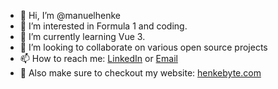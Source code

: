 - 👋 Hi, I’m @manuelhenke
- 👀 I’m interested in Formula 1 and coding.
- 🌱 I’m currently learning Vue 3.
- 💞️ I’m looking to collaborate on various open source projects
- 📫 How to reach me: [LinkedIn](https://www.linkedin.com/in/manuel-henke/) or [Email](mailto:contact@henkebyte.com)
- 🏡 Also make sure to checkout my website: [henkebyte.com](https://henkebyte.com)

<!---
manuelhenke/manuelhenke is a ✨ special ✨ repository because its `README.md` (this file) appears on your GitHub profile.
You can click the Preview link to take a look at your changes.
--->
